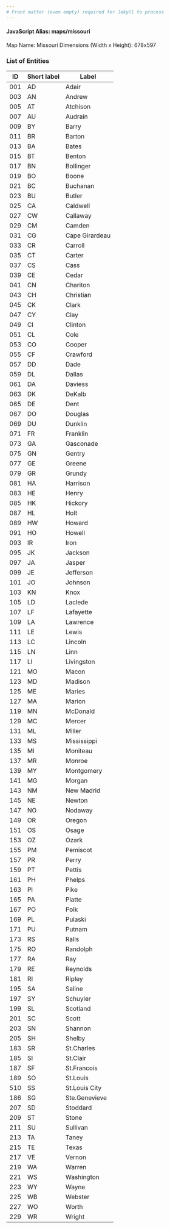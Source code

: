 ```yaml
---
# Front matter (even empty) required for Jekyll to process
---
```


#### JavaScript Alias: maps/missouri

Map Name: Missouri
Dimensions (Width x Height): 678x597





### List of Entities

ID | Short label | Label
---|---|---|
001|AD|Adair
003|AN|Andrew
005|AT|Atchison
007|AU|Audrain
009|BY|Barry
011|BR|Barton
013|BA|Bates
015|BT|Benton
017|BN|Bollinger
019|BO|Boone
021|BC|Buchanan
023|BU|Butler
025|CA|Caldwell
027|CW|Callaway
029|CM|Camden
031|CG|Cape Girardeau
033|CR|Carroll
035|CT|Carter
037|CS|Cass
039|CE|Cedar
041|CN|Chariton
043|CH|Christian
045|CK|Clark
047|CY|Clay
049|CI|Clinton
051|CL|Cole
053|CO|Cooper
055|CF|Crawford
057|DD|Dade
059|DL|Dallas
061|DA|Daviess
063|DK|DeKalb
065|DE|Dent
067|DO|Douglas
069|DU|Dunklin
071|FR|Franklin
073|GA|Gasconade
075|GN|Gentry
077|GE|Greene
079|GR|Grundy
081|HA|Harrison
083|HE|Henry
085|HK|Hickory
087|HL|Holt
089|HW|Howard
091|HO|Howell
093|IR|Iron
095|JK|Jackson
097|JA|Jasper
099|JE|Jefferson
101|JO|Johnson
103|KN|Knox
105|LD|Laclede
107|LF|Lafayette
109|LA|Lawrence
111|LE|Lewis
113|LC|Lincoln
115|LN|Linn
117|LI|Livingston
121|MO|Macon
123|MD|Madison
125|ME|Maries
127|MA|Marion
119|MN|McDonald
129|MC|Mercer
131|ML|Miller
133|MS|Mississippi
135|MI|Moniteau
137|MR|Monroe
139|MY|Montgomery
141|MG|Morgan
143|NM|New Madrid
145|NE|Newton
147|NO|Nodaway
149|OR|Oregon
151|OS|Osage
153|OZ|Ozark
155|PM|Pemiscot
157|PR|Perry
159|PT|Pettis
161|PH|Phelps
163|PI|Pike
165|PA|Platte
167|PO|Polk
169|PL|Pulaski
171|PU|Putnam
173|RS|Ralls
175|RO|Randolph
177|RA|Ray
179|RE|Reynolds
181|RI|Ripley
195|SA|Saline
197|SY|Schuyler
199|SL|Scotland
201|SC|Scott
203|SN|Shannon
205|SH|Shelby
183|SR|St.Charles
185|SI|St.Clair
187|SF|St.Francois
189|SO|St.Louis
510|SS|St.Louis City
186|SG|Ste.Genevieve
207|SD|Stoddard
209|ST|Stone
211|SU|Sullivan
213|TA|Taney
215|TE|Texas
217|VE|Vernon
219|WA|Warren
221|WS|Washington
223|WY|Wayne
225|WB|Webster
227|WO|Worth
229|WR|Wright

